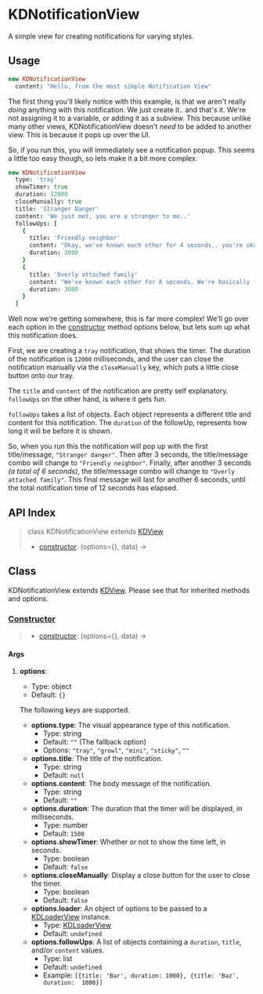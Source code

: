 
# KDNotificationView

A simple view for creating notifications for varying styles.

## Usage

```coffee
new KDNotificationView
  content: "Hello, from the most simple Notification View"
```

The first thing you'll likely notice with this example, is that we aren't 
really *doing* anything with this notification. We just create it.. and that's 
it. We're not assigning it to a variable, or adding it as a subview. This 
because unlike many other views, KDNotificationView doesn't *need* to be added 
to another view.  This is because it pops up over the UI.

So, if you run this, you will immediately see a notification popup. This seems 
a little too easy though, so lets make it a bit more complex.

```coffee
new KDNotificationView
  type: 'tray'
  showTimer: true
  duration: 12000
  closeManually: true
  title: 'Stranger Danger'
  content: 'We just met, you are a stranger to me..'
  followUps: [
    {
      title: 'Friendly neighbor'
      content: "Okay, we've known each other for 4 seconds.. you're okay."
      duration: 3000
    }
    {
      title: 'Overly attached family'
      content: "We've known each other for 8 seconds. We're basically family!"
      duration: 3000
    }
  ]
```

Well now we're getting somewhere, this is far more complex! We'll go over each 
option in the [constructor](#constructor) method options below, but lets sum up 
what this notification does.

First, we are creating a `tray` notification, that shows the timer. The 
duration of the notification is `12000` milliseconds, and the user can close 
the notification manually via the `closeManually` key, which puts a little 
close button onto our tray.

The `title` and `content` of the notification are pretty self explanatory.  
`followUps` on the other hand, is where it gets fun.

`followUps` takes a list of objects. Each object represents a different title 
and content for this notification. The `duration` of the followUp, represents 
how long it will be before it is shown.

So, when you run this the notification will pop up with the first 
title/message, `"Stranger danger"`. Then after 3 seconds, the title/message 
combo will change to `"Friendly neighbor"`. Finally, after another 3 seconds 
*(a total of 6 seconds)*, the title/message combo will change to `"Overly 
attached family"`. This final message will last for another 6 seconds, until 
the total notification time of 12 seconds has elapsed.

## API Index

> class KDNotificationView extends [KDView][kdview]
> - [constructor](#constructor): (options={}, data) ->

## Class

KDNotificationView extends [KDView][kdview]. Please see that for inherited 
methods and options.

### [Constructor](https://github.com/koding/kd/blob/master/src/components/notifications/notificationview.coffee#L5)
> - [constructor](#constructor): (options={}, data) ->

#### Args

1. **options**:
    - Type: object
    - Default: `{}`

    The following keys are supported.

    - **options.type**: The visual appearance type of this notification.
      - Type: string
      - Default: `""` (The fallback option)
      - Options: `"tray"`, `"growl"`, `"mini"`, `"sticky"`, `""`
    - **options.title**: The title of the notification.
      - Type: string
      - Default: `null`
    - **options.content**: The body message of the notification.
      - Type: string
      - Default: `""`
    - **options.duration**: The duration that the timer will be displayed, in 
      milliseconds.
      - Type: number
      - Default: `1500`
    - **options.showTimer**: Whether or not to show the time left, in seconds.
      - Type: boolean
      - Default: `false`
    - **options.closeManually**: Display a close button for the user to close 
      the timer.
      - Type: boolean
      - Default: `false`
    - **options.loader**: An object of options to be passed to a 
      [KDLoaderView][kdloaderview] instance.
      - Type: [KDLoaderView][kdloaderview]
      - Default: `undefined`
    - **options.followUps**: A list of objects containing a `duration`, 
      `title`, and/or `content` values.
      - Type: list
      - Default: `undefined`
      - Example: `[{title: 'Bar', duration: 1000}, {title: 'Baz', duration: 
        1000}]`




[kdview]: ./kdview.md
[kdloaderview]: ./kdloaderview.md
